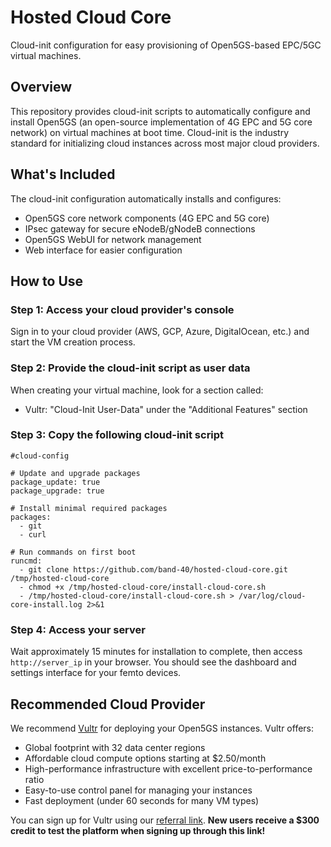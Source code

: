 # Hosted Cloud Core

Cloud-init configuration for easy provisioning of Open5GS-based EPC/5GC virtual machines.

## Overview

This repository provides cloud-init scripts to automatically configure and install Open5GS (an open-source implementation of 4G EPC and 5G core network) on virtual machines at boot time. Cloud-init is the industry standard for initializing cloud instances across most major cloud providers.

## What's Included

The cloud-init configuration automatically installs and configures:
- Open5GS core network components (4G EPC and 5G core)
- IPsec gateway for secure eNodeB/gNodeB connections
- Open5GS WebUI for network management
- Web interface for easier configuration

## How to Use

### Step 1: Access your cloud provider's console

Sign in to your cloud provider (AWS, GCP, Azure, DigitalOcean, etc.) and start the VM creation process.

### Step 2: Provide the cloud-init script as user data

When creating your virtual machine, look for a section called:
- Vultr: "Cloud-Init User-Data" under the "Additional Features" section
<!-- - DigitalOcean: "User data" under "Add initialization script" -->

### Step 3: Copy the following cloud-init script

```
#cloud-config

# Update and upgrade packages
package_update: true
package_upgrade: true

# Install minimal required packages
packages:
  - git
  - curl

# Run commands on first boot
runcmd:
  - git clone https://github.com/band-40/hosted-cloud-core.git /tmp/hosted-cloud-core
  - chmod +x /tmp/hosted-cloud-core/install-cloud-core.sh
  - /tmp/hosted-cloud-core/install-cloud-core.sh > /var/log/cloud-core-install.log 2>&1 
```

### Step 4: Access your server

Wait approximately 15 minutes for installation to complete, then access `http://server_ip` in your browser. You should see the dashboard and settings interface for your femto devices.

## Recommended Cloud Provider

We recommend [Vultr](https://www.vultr.com/?ref=9746929-9J) for deploying your Open5GS instances. Vultr offers:

- Global footprint with 32 data center regions
- Affordable cloud compute options starting at $2.50/month
- High-performance infrastructure with excellent price-to-performance ratio
- Easy-to-use control panel for managing your instances
- Fast deployment (under 60 seconds for many VM types)

You can sign up for Vultr using our [referral link](https://www.vultr.com/?ref=9746929-9J). **New users receive a $300 credit to test the platform when signing up through this link!**

